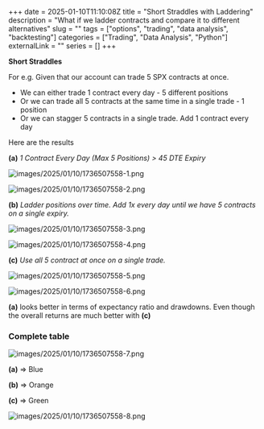 +++ 
date = 2025-01-10T11:10:08Z
title = "Short Straddles with Laddering"
description = "What if we ladder contracts and compare it to different alternatives"
slug = ""
tags = ["options", "trading", "data analysis", "backtesting"]
categories = ["Trading", "Data Analysis", "Python"]
externalLink = ""
series = []
+++

**Short Straddles**

For e.g. Given that our account can trade 5 SPX contracts at once.

* We can either trade 1 contract every day - 5 different positions
* Or we can trade all 5 contracts at the same time in a single trade - 1 position
* Or we can stagger 5 contracts in a single trade. Add 1 contract every day

Here are the results

**(a)** _1 Contract Every Day (Max 5 Positions) > 45 DTE Expiry_

![images/2025/01/10/1736507558-1.png](/images/2025/01/10/1736507558-1.png)

![images/2025/01/10/1736507558-2.png](/images/2025/01/10/1736507558-2.png)

**(b)** _Ladder positions over time. Add 1x every day until we have 5 contracts on a single expiry._

![images/2025/01/10/1736507558-3.png](/images/2025/01/10/1736507558-3.png)

![images/2025/01/10/1736507558-4.png](/images/2025/01/10/1736507558-4.png)

**(c)** _Use all 5 contract at once on a single trade._

![images/2025/01/10/1736507558-5.png](/images/2025/01/10/1736507558-5.png)

![images/2025/01/10/1736507558-6.png](/images/2025/01/10/1736507558-6.png)

**(a)** looks better in terms of expectancy ratio and drawdowns.
Even though the overall returns are much better with **(c)**

### Complete table

![images/2025/01/10/1736507558-7.png](/images/2025/01/10/1736507558-7.png)

**(a)** => Blue

**(b)** => Orange

**(c)** => Green

![images/2025/01/10/1736507558-8.png](/images/2025/01/10/1736507558-8.png)

  

